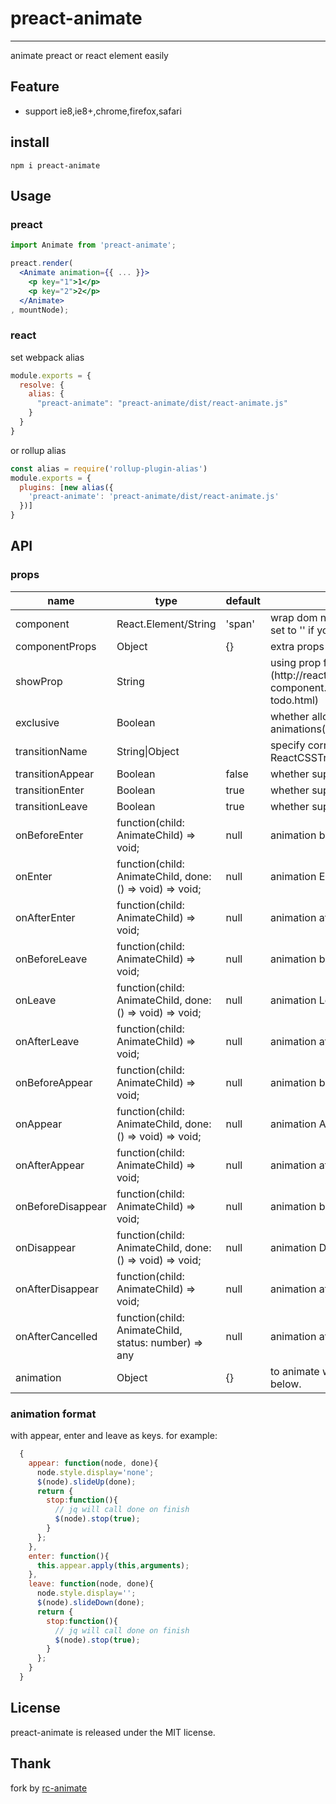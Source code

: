 # preact-animate
---

animate preact or react element easily

## Feature

* support ie8,ie8+,chrome,firefox,safari

## install

`npm i preact-animate`

## Usage

### preact
```jsx
import Animate from 'preact-animate';

preact.render(
  <Animate animation={{ ... }}>
    <p key="1">1</p>
    <p key="2">2</p>
  </Animate>
, mountNode);
```

### react
set webpack alias

``` javascript
module.exports = {
  resolve: {
    alias: {
      "preact-animate": "preact-animate/dist/react-animate.js"
    }
  }
}
```

or rollup alias
``` javascript
const alias = require('rollup-plugin-alias')
module.exports = {
  plugins: [new alias({
    'preact-animate': 'preact-animate/dist/react-animate.js'
  })]
}
```

## API

### props

<table class="table table-bordered table-striped">
    <thead>
    <tr>
        <th style="width: 100px;">name</th>
        <th>type</th>
        <th style="width: 50px;">default</th>
        <th>description</th>
    </tr>
    </thead>
    <tbody>
        <tr>
          <td>component</td>
          <td>React.Element/String</td>
          <td>'span'</td>
          <td>wrap dom node or component for children. set to '' if you do not wrap for only one child</td>
        </tr>
        <tr>
          <td>componentProps</td>
          <td>Object</td>
          <td>{}</td>
          <td>extra props that will be passed to component</td>
        </tr>
        <tr>
          <td>showProp</td>
          <td>String</td>
          <td></td>
          <td>using prop for show and hide. [demo](http://react-component.github.io/animate/examples/hide-todo.html) </td>
        </tr>
        <tr>
          <td>exclusive</td>
          <td>Boolean</td>
          <td></td>
          <td>whether allow only one set of animations(enter and leave) at the same time. </td>
        </tr>
        <tr>
          <td>transitionName</td>
          <td>String|Object</td>
          <td></td>
          <td>specify corresponding css, see ReactCSSTransitionGroup</td>
        </tr>
       <tr>
         <td>transitionAppear</td>
         <td>Boolean</td>
         <td>false</td>
         <td>whether support transition appear anim</td>
       </tr>
        <tr>
          <td>transitionEnter</td>
          <td>Boolean</td>
          <td>true</td>
          <td>whether support transition enter anim</td>
        </tr>
       <tr>
         <td>transitionLeave</td>
         <td>Boolean</td>
         <td>true</td>
         <td>whether support transition leave anim</td>
       </tr>
       <tr>
         <td>onBeforeEnter</td>
         <td>function(child: AnimateChild) => void;</td>
         <td>null</td>
         <td>animation before Enter life</td>
       </tr>
       <tr>
         <td>onEnter</td>
         <td>function(child: AnimateChild, done: () => void) => void;</td>
         <td>null</td>
         <td>animation Enter life must called `done`</td>
       </tr>
       <tr>
         <td>onAfterEnter</td>
         <td>function(child: AnimateChild) => void;</td>
         <td>null</td>
         <td>animation after Enter life</td>
       </tr>
       <tr>
         <td>onBeforeLeave</td>
         <td>function(child: AnimateChild) => void;</td>
         <td>null</td>
         <td>animation before Leave life</td>
       </tr>
       <tr>
         <td>onLeave</td>
         <td>function(child: AnimateChild, done: () => void) => void;</td>
         <td>null</td>
         <td>animation Leave life must called `done`</td>
       </tr>
       <tr>
         <td>onAfterLeave</td>
         <td>function(child: AnimateChild) => void;</td>
         <td>null</td>
         <td>animation after Leave life</td>
       </tr>
       <tr>
         <td>onBeforeAppear</td>
         <td>function(child: AnimateChild) => void;</td>
         <td>null</td>
         <td>animation before appear life</td>
       </tr>
       <tr>
         <td>onAppear</td>
         <td>function(child: AnimateChild, done: () => void) => void;</td>
         <td>null</td>
         <td>animation Appear life must called `done`</td>
       </tr>
       <tr>
         <td>onAfterAppear</td>
         <td>function(child: AnimateChild) => void;</td>
         <td>null</td>
         <td>animation after Appear life</td>
       </tr>
       <tr>
         <td>onBeforeDisappear</td>
         <td>function(child: AnimateChild) => void;</td>
         <td>null</td>
         <td>animation before Disappear life</td>
       </tr>
       <tr>
         <td>onDisappear</td>
         <td>function(child: AnimateChild, done: () => void) => void;</td>
         <td>null</td>
         <td>animation Disappear life must called `done`</td>
       </tr>
       <tr>
         <td>onAfterDisappear</td>
         <td>function(child: AnimateChild) => void;</td>
         <td>null</td>
         <td>animation after Disappear life</td>
       </tr>
       <tr>
         <td>onAfterCancelled</td>
         <td>function(child: AnimateChild, status: number) => any</td>
         <td>null</td>
         <td>animation after cancelled life</td>
       </tr>
       <tr>
         <td>animation</td>
         <td>Object</td>
         <td>{}</td>
         <td>
            to animate with js. see animation format below.
         </td>
       </tr>
    </tbody>
</table>

### animation format

with appear, enter and leave as keys. for example:

```js
  {
    appear: function(node, done){
      node.style.display='none';
      $(node).slideUp(done);
      return {
        stop:function(){
          // jq will call done on finish
          $(node).stop(true);
        }
      };
    },
    enter: function(){
      this.appear.apply(this,arguments);
    },
    leave: function(node, done){
      node.style.display='';
      $(node).slideDown(done);
      return {
        stop:function(){
          // jq will call done on finish
          $(node).stop(true);
        }
      };
    }
  }
```

## License

preact-animate is released under the MIT license.

## Thank

fork by [rc-animate](https://github.com/react-component/animate)
